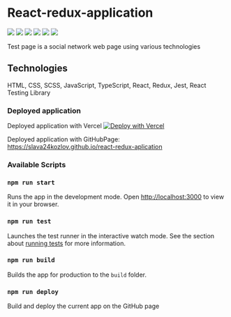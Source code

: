 # React-redux-application
[![](https://github.com/slava24kozlov/react-redux-application/actions/workflows/github-actions-demo.yml/badge.svg)](https://github.com/slava24kozlov/react-redux-application/actions/workflows/github-actions-demo.yml)
[![](https://github.com/slava24kozlov/react-redux-application/actions/workflows/webpack.yml/badge.svg)](https://github.com/slava24kozlov/react-redux-application/actions/workflows/webpack.yml)
[![](https://github.com/slava24kozlov/react-redux-application/actions/workflows/test.yml/badge.svg)](https://github.com/slava24kozlov/react-redux-application/actions/workflows/test.yml)
[![](https://github.com/slava24kozlov/react-redux-application/actions/workflows/eslint.yml/badge.svg)](https://github.com/slava24kozlov/react-redux-application/actions/workflows/eslint.yml)
[![](https://github.com/slava24kozlov/react-redux-application/actions/workflows/editorconfig.yml/badge.svg)](https://github.com/slava24kozlov/react-redux-application/actions/workflows/editorconfig.yml)
[![](https://github.com/slava24kozlov/react-redux-application/actions/workflows/pages/pages-build-deployment/badge.svg)](https://github.com/slava24kozlov/react-redux-application/actions/workflows/pages/pages-build-deployment)

Test page is a social network web page using various technologies

## Technologies
HTML, CSS, SCSS, JavaScript, TypeScript, React, Redux, Jest, React Testing Library 

### Deployed application

Deployed application with Vercel [![Deploy with Vercel](https://vercel.com/button)](https://slava-kozlov-react.vercel.app)

Deployed application with GitHubPage: https://slava24kozlov.github.io/react-redux-aplication

### Available Scripts

### `npm run start`

Runs the app in the development mode. Open [http://localhost:3000](http://localhost:3000) to view it in your browser.

### `npm run test`

Launches the test runner in the interactive watch mode. See the section about [running tests](https://facebook.github.io/create-react-app/docs/running-tests) for more information.

### `npm run build`

Builds the app for production to the `build` folder.

### `npm run deploy`

Build and deploy the current app on the GitHub page
